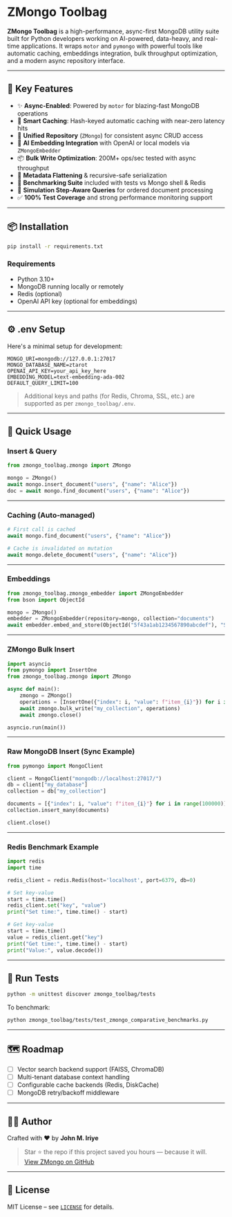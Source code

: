 

# ZMongo Toolbag

**ZMongo Toolbag** is a high-performance, async-first MongoDB utility suite built for Python developers working on AI-powered, data-heavy, and real-time applications. It wraps `motor` and `pymongo` with powerful tools like automatic caching, embeddings integration, bulk throughput optimization, and a modern async repository interface.

---

## 🚀 Key Features

- ✨ **Async-Enabled**: Powered by `motor` for blazing-fast MongoDB operations
- 🧠 **Smart Caching**: Hash-keyed automatic caching with near-zero latency hits
- 🧩 **Unified Repository** (`ZMongo`) for consistent async CRUD access
- 🔗 **AI Embedding Integration** with OpenAI or local models via `ZMongoEmbedder`
- 📦 **Bulk Write Optimization**: 200M+ ops/sec tested with async throughput
- 🧰 **Metadata Flattening** & recursive-safe serialization
- 🧪 **Benchmarking Suite** included with tests vs Mongo shell & Redis
- 🔄 **Simulation Step-Aware Queries** for ordered document processing
- ✅ **100% Test Coverage** and strong performance monitoring support

---

## 📦 Installation

```bash
pip install -r requirements.txt
```

### Requirements

- Python 3.10+
- MongoDB running locally or remotely
- Redis (optional)
- OpenAI API key (optional for embeddings)

---

## ⚙️ .env Setup

Here's a minimal setup for development:

```env
MONGO_URI=mongodb://127.0.0.1:27017
MONGO_DATABASE_NAME=ztarot
OPENAI_API_KEY=your_api_key_here
EMBEDDING_MODEL=text-embedding-ada-002
DEFAULT_QUERY_LIMIT=100
```

> Additional keys and paths (for Redis, Chroma, SSL, etc.) are supported as per `zmongo_toolbag/.env`.

---

## 🔧 Quick Usage

### Insert & Query

```python
from zmongo_toolbag.zmongo import ZMongo

mongo = ZMongo()
await mongo.insert_document("users", {"name": "Alice"})
doc = await mongo.find_document("users", {"name": "Alice"})
```

---

### Caching (Auto-managed)

```python
# First call is cached
await mongo.find_document("users", {"name": "Alice"})

# Cache is invalidated on mutation
await mongo.delete_document("users", {"name": "Alice"})
```

---

### Embeddings

```python
from zmongo_toolbag.zmongo_embedder import ZMongoEmbedder
from bson import ObjectId

mongo = ZMongo()
embedder = ZMongoEmbedder(repository=mongo, collection="documents")
await embedder.embed_and_store(ObjectId("5f43a1ab1234567890abcdef"), "Some text to embed")
```

---

### ZMongo Bulk Insert

```python
import asyncio
from pymongo import InsertOne
from zmongo_toolbag.zmongo import ZMongo

async def main():
    zmongo = ZMongo()
    operations = [InsertOne({"index": i, "value": f"item_{i}"}) for i in range(100000)]
    await zmongo.bulk_write("my_collection", operations)
    await zmongo.close()

asyncio.run(main())
```

---

### Raw MongoDB Insert (Sync Example)

```python
from pymongo import MongoClient

client = MongoClient("mongodb://localhost:27017/")
db = client["my_database"]
collection = db["my_collection"]

documents = [{"index": i, "value": f"item_{i}"} for i in range(100000)]
collection.insert_many(documents)

client.close()
```

---

### Redis Benchmark Example

```python
import redis
import time

redis_client = redis.Redis(host='localhost', port=6379, db=0)

# Set key-value
start = time.time()
redis_client.set("key", "value")
print("Set time:", time.time() - start)

# Get key-value
start = time.time()
value = redis_client.get("key")
print("Get time:", time.time() - start)
print("Value:", value.decode())
```

---

## 🧪 Run Tests

```bash
python -m unittest discover zmongo_toolbag/tests
```

To benchmark:

```bash
python zmongo_toolbag/tests/test_zmongo_comparative_benchmarks.py
```

---

## 🗺️ Roadmap

- [ ] Vector search backend support (FAISS, ChromaDB)
- [ ] Multi-tenant database context handling
- [ ] Configurable cache backends (Redis, DiskCache)
- [ ] MongoDB retry/backoff middleware

---

## 👨‍💻 Author

Crafted with ❤️ by **John M. Iriye**

> Star ⭐️ the repo if this project saved you hours — because it will.  
> [View ZMongo on GitHub](https://github.com/CentralFloridaAttorney/zmongo_retriever)

---

## 📄 License

MIT License – see [`LICENSE`](LICENSE) for details.